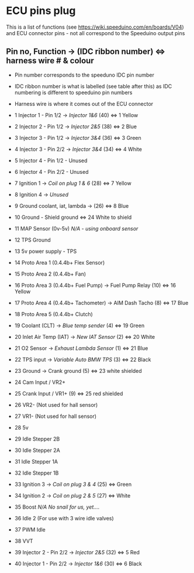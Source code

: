 # ECU pins plug
This is a list of functions (see https://wiki.speeduino.com/en/boards/V04) and ECU connector pins - not all correspond to the Speeduino output pins



## Pin no, Function -> (IDC ribbon number) <=> harness wire # & colour
* Pin number corresponds to the speeduno IDC pin number
* IDC ribbon number is what is labelled (see table after this) as IDC numbering is different to speeduino pin numbers
* Harness wire is where it comes out of the ECU connector

* 1	Injector 1 - Pin 1/2 -> *Injector 1&6* (40) <=> 1 Yellow
* 2	Injector 2 - Pin 1/2 -> *Injector 2&5* (38) <=> 2 Blue
* 3	Injector 3 - Pin 1/2 -> *Injector 3&4* (36) <=> 3 Green
* 4	Injector 3 - Pin 2/2 -> *Injector 3&4* (34) <=> 4 White
* 5	Injector 4 - Pin 1/2 - Unused
* 6	Injector 4 - Pin 2/2 - Unused
* 7	Ignition 1 -> *Coil on plug 1 & 6* (28) <=> 7 Yellow
* 8	Ignition 4 -> *Unused*
* 9	Ground coolant, iat, lambda -> (26) <=> 8 Blue
* 10	Ground - Shield ground <=> 24 White to shield
* 11	MAP Sensor (0v-5v) *N/A - using onboard sensor*
* 12	TPS Ground 
* 13	5v power supply - TPS
* 14	Proto Area 1 (0.4.4b+ Flex Sensor)
* 15	Proto Area 2 (0.4.4b+ Fan)
* 16	Proto Area 3 (0.4.4b+ Fuel Pump) -> Fuel Pump Relay (10) <=> 16 Yellow
* 17	Proto Area 4 (0.4.4b+ Tachometer) -> AIM Dash Tacho (8) <=> 17 Blue
* 18	Proto Area 5 (0.4.4b+ Clutch)
* 19	Coolant (CLT) -> *Blue temp sender* (4) <=> 19 Green
* 20	Inlet Air Temp (IAT) -> *New IAT Sensor* (2) <=> 20 White
* 21	O2 Sensor -> *Exhaust Lambda Sensor* (1) <=> 21 Blue
* 22	TPS input -> *Variable Auto BMW TPS* (3) <=> 22 Black
* 23	Ground -> Crank ground (5) <=> 23 white shielded
* 24	Cam Input / VR2+
* 25	Crank Input / VR1+ (9) <=> 25 red shielded
* 26	VR2- (Not used for hall sensor)
* 27	VR1- (Not used for hall sensor)
* 28	5v
* 29	Idle Stepper 2B
* 30	Idle Stepper 2A
* 31	Idle Stepper 1A
* 32	Idle Stepper 1B
* 33	Ignition 3 -> *Coil on plug 3 & 4* (25) <=> Green
* 34	Ignition 2 -> *Coil on plug 2 & 5* (27) <=> White
* 35	Boost *N/A No snail for us, yet....*
* 36	Idle 2 (For use with 3 wire idle valves)
* 37	PWM Idle
* 38	VVT
* 39	Injector 2 - Pin 2/2 -> *Injector 2&5* (32) <=> 5 Red
* 40	Injector 1 - Pin 2/2 -> *Injector 1&6* (30) <=> 6 Black


